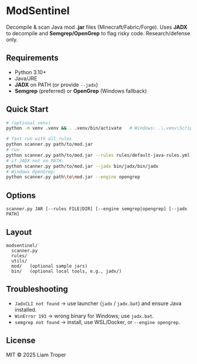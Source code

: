 # ModSentinel

Decompile & scan Java mod **.jar** files (Minecraft/Fabric/Forge). Uses **JADX** to decompile and **Semgrep/OpenGrep** to flag risky code. Research/defense only.

## Requirements

* Python 3.10+
* Java/JRE
* **JADX** on PATH (or provide `--jadx`)
* **Semgrep** (preferred) or **OpenGrep** (Windows fallback)

## Quick Start

```bash
# (optional venv)
python -m venv .venv && . .venv/bin/activate   # Windows: .\.venv\Scripts\activate

# fast run with all rules
python scanner.py path/to/mod.jar 
# run
python scanner.py path/to/mod.jar --rules rules/default-java-rules.yml
# if JADX not on PATH:
python scanner.py path/to/mod.jar --jadx bin/jadx/bin/jadx
# Windows OpenGrep:
python scanner.py path\to\mod.jar --engine opengrep
```

## Options

```
scanner.py JAR [--rules FILE|DIR] [--engine semgrep|opengrep] [--jadx PATH]
```

## Layout

```
modsentinel/
  scanner.py
  rules/
  utils/
  mod/   (optional sample jars)
  bin/   (optional local tools, e.g., jadx/)
```

## Troubleshooting

* `JadxCLI not found` → use launcher (`jadx` / `jadx.bat`) and ensure Java installed.
* `WinError 193` → wrong binary for Windows; use `jadx.bat`.
* `semgrep not found` → install, use WSL/Docker, or `--engine opengrep`.

## License

MIT © 2025 Liam Troper
